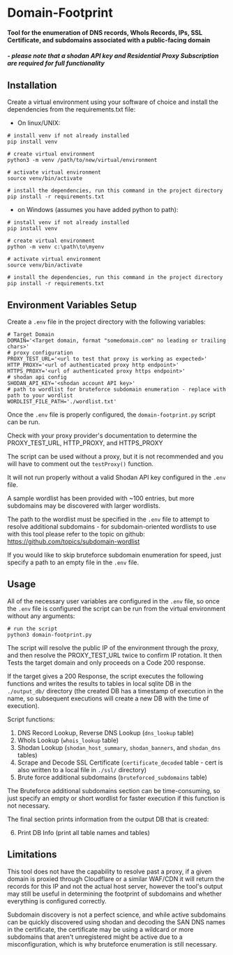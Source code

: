 # Domain-Footprint

#### Tool for the enumeration of DNS records, WhoIs Records, IPs, SSL Certificate, and subdomains associated with a public-facing domain

##### *- please note that a shodan API key and Residential Proxy Subscription are required for full functionality*

## Installation

Create a virtual environment using your software of choice and install the dependencies from the requirements.txt file:

- On linux/UNIX:
```
# install venv if not already installed
pip install venv

# create virtual environment
python3 -m venv /path/to/new/virtual/environment

# activate virtual environment
source venv/bin/activate

# install the dependencies, run this command in the project directory
pip install -r requirements.txt
```

- on Windows (assumes you have added python to path):
```
# install venv if not already installed
pip install venv

# create virtual environment
python -m venv c:\path\to\myenv

# activate virtual environment
source venv/bin/activate

# install the dependencies, run this command in the project directory
pip install -r requirements.txt
```
## Environment Variables Setup

Create a `.env` file in the project directory with the following variables:

```
# Target Domain
DOMAIN='<Target domain, format "somedomain.com" no leading or trailing chars>'
# proxy configuration
PROXY_TEST_URL='<url to test that proxy is working as expected>'
HTTP_PROXY='<url of authenticated proxy http endpoint>'
HTTPS_PROXY='<url of authenticated proxy https endpoint>'
# shodan api config
SHODAN_API_KEY='<shodan account API key>'
# path to wordlist for bruteforce subdomain enumeration - replace with path to your wordlist
WORDLIST_FILE_PATH='./wordlist.txt'
```

Once the `.env` file is properly configured, the `domain-footprint.py` script can be run.

Check with your proxy provider's documentation to determine the PROXY_TEST_URL, HTTP_PROXY, and HTTPS_PROXY

The script can be used without a proxy, but it is not recommended and you will have to comment out the `testProxy()` function.

It will not run properly without a valid Shodan API key configured in the `.env` file.

A sample wordlist has been provided with ~100 entries, but more subdomains may be discovered with larger wordlists.

The path to the wordlist must be specified in the `.env` file to attempt to resolve additional subdomains - for subdomain-oriented wordlists to use with this tool please refer to the topic on github: https://github.com/topics/subdomain-wordlist

If you would like to skip bruteforce subdomain enumeration for speed, just specify a path to an empty file in the `.env` file.

## Usage

All of the necessary user variables are configured in the `.env` file, so once the `.env` file is configured the script can be run from the virtual environment without any arguments:

```
# run the script
python3 domain-footprint.py
```

The script will resolve the public IP of the environment through the proxy, and then resolve the PROXY_TEST_URL twice to confirm IP rotation. It then Tests the target domain and only proceeds on a Code 200 response.

If the target gives a 200 Response, the script executes the following functions and writes the results to tables in local sqlite DB in the `./output_db/` directory (the created DB has a timestamp of execution in the name, so subsequent executions will create a new DB with the time of execution).

Script functions:

1) DNS Record Lookup, Reverse DNS Lookup (`dns_lookup` table)
2) WhoIs Lookup (`whois_lookup` table)
3) Shodan Lookup (`shodan_host_summary`, `shodan_banners`, and `shodan_dns` tables)
4) Scrape and Decode SSL Certificate (`certificate_decoded` table - cert is also written to a local file in `./ssl/` directory)
5) Brute force additional subdomains (`bruteforced_subdomains` table)

The Bruteforce additional subdomains section can be time-consuming, so just specify an empty or short wordlist for faster execution if this function is not necessary.

The final section prints information from the output DB that is created:

6) Print DB Info (print all table names and tables)

## Limitations

This tool does not have the capability to resolve past a proxy, if a given domain is proxied through Cloudflare or a similar WAF/CDN it will return the records for this IP and not the actual host server, however the tool's output may still be useful in determining the footprint of subdomains and whether everything is configured correctly.

Subdomain discovery is not a perfect science, and while active subdomains can be quickly discovered using shodan and decoding the SAN DNS names in the certificate, the certificate may be using a wildcard or more subdomains that aren't unregistered might be active due to a misconfiguration, which is why bruteforce enumeration is still necessary.
